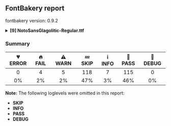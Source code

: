 ## FontBakery report

fontbakery version: 0.9.2

<details><summary><b>[9] NotoSansGlagolitic-Regular.ttf</b></summary><div><details><summary>🔥 <b>FAIL:</b> Noto fonts must have an ARTICLE.en_us.html file (<a href="https://font-bakery.readthedocs.io/en/stable/fontbakery/profiles/googlefonts.html#com.google.fonts/check/description/noto_has_article">com.google.fonts/check/description/noto_has_article</a>)</summary><div>


* 🔥 **FAIL** This is a Noto font but it lacks an ARTICLE.en_us.html file [code: missing-article]
</div></details><details><summary>🔥 <b>FAIL:</b> Checking font version fields (head and name table). (<a href="https://font-bakery.readthedocs.io/en/stable/fontbakery/profiles/head.html#com.google.fonts/check/font_version">com.google.fonts/check/font_version</a>)</summary><div>


* 🔥 **FAIL** head version is "2.00301" while name version string (for platform 3, encoding 1) is "Version 2.002; ttfautohint (v1.8.4.7-5d5b)". [code: mismatch]
</div></details><details><summary>🔥 <b>FAIL:</b> Check that texts shape as per expectation (<a href="https://font-bakery.readthedocs.io/en/stable/fontbakery/profiles/<Section: Shaping Checks>.html#com.google.fonts/check/shaping/regression">com.google.fonts/check/shaping/regression</a>)</summary><div>


* 🔥 **FAIL** qa/shaping_tests/glagolitic.json: Expected and actual shaping not matching
<div class="shaping">


<style type="text/css">
    @font-face {font-family: "TestFont"; src: url(../../fonts/NotoSansGlagolitic/googlefonts/ttf/NotoSansGlagolitic-Regular.ttf);}
    .tf { font-family: "TestFont"; }
    .shaping pre { font-size: 1.2rem; }
    .shaping li {
        font-size: 1.2rem;
        border-top: 1px solid #ddd;
        padding: 12px;
        margin-top: 12px;
    }
    .shaping-svg {
        height: 100px;
        margin: 10px;
        transform: matrix(1, 0, 0, -1, 0, 0);
    }
</style>

<h4>qa/shaping_tests/glagolitic.json: Expected and actual shaping not matching</h4>


</div>
<div class="shaping">

<li>Shaping did not match: <span class="tf">ⱆ︮Ⰳ︯</span> (Issue #1)</li>


<pre>Expected: uni2C46=0+738|uniFE2E=0@-391,391+0|uni2C03=2+958|uniFE2F=2@-458,389+0</pre>



<pre>Got     : uni2C46=0+738|uniFE2E=0@-391,212+0|uni2C03=2+958|uniFE2F=2@-458,212+0</pre>



<pre>                                       ^^                                 ^^^
</pre>


Got: <svg class="shaping-svg" xmlns="http://www.w3.org/2000/svg" viewBox="0 0 1696 2362" transform="matrix(1 0 0 -1 0 0)">
<path d="M175.0,0.0Q131.0,0.0 110.0,16.5Q89.0,33.0 83.5,57.0Q78.0,81.0 78.0,104.0Q78.0,158.0 110.0,202.5Q142.0,247.0 196.0,275.0Q142.0,298.0 110.0,338.0Q78.0,378.0 78.0,432.0Q78.0,455.0 84.5,479.0Q91.0,503.0 110.0,519.5Q129.0,536.0 166.0,536.0L583.0,536.0Q627.0,536.0 638.5,516.0Q650.0,496.0 650.0,448.0L650.0,88.0Q650.0,40.0 638.5,20.0Q627.0,0.0 583.0,0.0L175.0,0.0ZM332.0,313.0L332.0,465.0L205.0,465.0Q174.0,465.0 168.5,452.5Q163.0,440.0 163.0,420.0Q163.0,372.0 205.0,344.5Q247.0,317.0 332.0,313.0ZM418.0,312.0L564.0,312.0L564.0,426.0Q564.0,452.0 556.5,458.5Q549.0,465.0 530.0,465.0L418.0,465.0L418.0,312.0ZM193.0,71.0L332.0,71.0L332.0,243.0Q250.0,237.0 206.5,200.5Q163.0,164.0 163.0,116.0Q163.0,97.0 168.0,84.0Q173.0,71.0 193.0,71.0ZM418.0,71.0L530.0,71.0Q549.0,71.0 556.5,78.0Q564.0,85.0 564.0,110.0L564.0,242.0L418.0,242.0L418.0,71.0Z" transform="translate(0, 793)"/>
<path d="M-60.0,775.0L653.0,775.0L653.0,710.0L-97.0,710.0Q-154.0,710.0 -154.0,762.0Q-154.0,813.0 -107.0,813.0Q-86.0,813.0 -75.0,804.5Q-64.0,796.0 -60.0,775.0Z" transform="translate(347, 1005)"/>
<path d="M180.0,0.0L289.0,292.0Q225.0,312.0 177.5,353.0Q130.0,394.0 104.0,451.0Q78.0,508.0 78.0,575.0L78.0,636.0Q78.0,685.0 96.5,699.5Q115.0,714.0 146.0,714.0L532.0,714.0L399.0,355.0L488.0,355.0Q494.0,389.0 515.5,401.0Q537.0,413.0 583.0,413.0L782.0,413.0Q821.0,413.0 842.0,405.0Q863.0,397.0 871.0,376.0Q879.0,355.0 879.0,315.0L879.0,0.0L583.0,0.0Q544.0,0.0 523.0,8.5Q502.0,17.0 494.0,38.0Q486.0,59.0 486.0,98.0L486.0,276.0L392.0,276.0Q386.0,276.0 380.5,276.0Q375.0,276.0 370.0,277.0L267.0,0.0L180.0,0.0ZM316.0,365.0L417.0,635.0L204.0,635.0Q180.0,635.0 174.0,622.5Q168.0,610.0 168.0,563.0Q168.0,524.0 183.0,483.5Q198.0,443.0 231.0,411.5Q264.0,380.0 316.0,365.0ZM625.0,79.0L790.0,79.0L790.0,285.0Q790.0,314.0 780.0,324.0Q770.0,334.0 741.0,334.0L625.0,334.0Q595.0,334.0 585.5,324.0Q576.0,314.0 576.0,285.0L576.0,128.0Q576.0,99.0 585.5,89.0Q595.0,79.0 625.0,79.0Z" transform="translate(738, 793)"/>
<path d="M-653.0,775.0L96.0,775.0Q130.0,775.0 142.0,761.0Q154.0,747.0 154.0,722.0Q154.0,672.0 107.0,672.0Q66.0,672.0 60.0,710.0L-653.0,710.0L-653.0,775.0Z" transform="translate(1238, 1005)"/>
</svg>
 Expected: <svg class="shaping-svg" xmlns="http://www.w3.org/2000/svg" viewBox="0 0 1696 2362" transform="matrix(1 0 0 -1 0 0)">
<path d="M175.0,0.0Q131.0,0.0 110.0,16.5Q89.0,33.0 83.5,57.0Q78.0,81.0 78.0,104.0Q78.0,158.0 110.0,202.5Q142.0,247.0 196.0,275.0Q142.0,298.0 110.0,338.0Q78.0,378.0 78.0,432.0Q78.0,455.0 84.5,479.0Q91.0,503.0 110.0,519.5Q129.0,536.0 166.0,536.0L583.0,536.0Q627.0,536.0 638.5,516.0Q650.0,496.0 650.0,448.0L650.0,88.0Q650.0,40.0 638.5,20.0Q627.0,0.0 583.0,0.0L175.0,0.0ZM332.0,313.0L332.0,465.0L205.0,465.0Q174.0,465.0 168.5,452.5Q163.0,440.0 163.0,420.0Q163.0,372.0 205.0,344.5Q247.0,317.0 332.0,313.0ZM418.0,312.0L564.0,312.0L564.0,426.0Q564.0,452.0 556.5,458.5Q549.0,465.0 530.0,465.0L418.0,465.0L418.0,312.0ZM193.0,71.0L332.0,71.0L332.0,243.0Q250.0,237.0 206.5,200.5Q163.0,164.0 163.0,116.0Q163.0,97.0 168.0,84.0Q173.0,71.0 193.0,71.0ZM418.0,71.0L530.0,71.0Q549.0,71.0 556.5,78.0Q564.0,85.0 564.0,110.0L564.0,242.0L418.0,242.0L418.0,71.0Z" transform="translate(0, 793)"/>
<path d="M-60.0,775.0L653.0,775.0L653.0,710.0L-97.0,710.0Q-154.0,710.0 -154.0,762.0Q-154.0,813.0 -107.0,813.0Q-86.0,813.0 -75.0,804.5Q-64.0,796.0 -60.0,775.0Z" transform="translate(347, 1184)"/>
<path d="M180.0,0.0L289.0,292.0Q225.0,312.0 177.5,353.0Q130.0,394.0 104.0,451.0Q78.0,508.0 78.0,575.0L78.0,636.0Q78.0,685.0 96.5,699.5Q115.0,714.0 146.0,714.0L532.0,714.0L399.0,355.0L488.0,355.0Q494.0,389.0 515.5,401.0Q537.0,413.0 583.0,413.0L782.0,413.0Q821.0,413.0 842.0,405.0Q863.0,397.0 871.0,376.0Q879.0,355.0 879.0,315.0L879.0,0.0L583.0,0.0Q544.0,0.0 523.0,8.5Q502.0,17.0 494.0,38.0Q486.0,59.0 486.0,98.0L486.0,276.0L392.0,276.0Q386.0,276.0 380.5,276.0Q375.0,276.0 370.0,277.0L267.0,0.0L180.0,0.0ZM316.0,365.0L417.0,635.0L204.0,635.0Q180.0,635.0 174.0,622.5Q168.0,610.0 168.0,563.0Q168.0,524.0 183.0,483.5Q198.0,443.0 231.0,411.5Q264.0,380.0 316.0,365.0ZM625.0,79.0L790.0,79.0L790.0,285.0Q790.0,314.0 780.0,324.0Q770.0,334.0 741.0,334.0L625.0,334.0Q595.0,334.0 585.5,324.0Q576.0,314.0 576.0,285.0L576.0,128.0Q576.0,99.0 585.5,89.0Q595.0,79.0 625.0,79.0Z" transform="translate(738, 793)"/>
<path d="M-653.0,775.0L96.0,775.0Q130.0,775.0 142.0,761.0Q154.0,747.0 154.0,722.0Q154.0,672.0 107.0,672.0Q66.0,672.0 60.0,710.0L-653.0,710.0L-653.0,775.0Z" transform="translate(1238, 1182)"/>
</svg>


</div> [code: shaping-regression]
</div></details><details><summary>🔥 <b>FAIL:</b> Ensure dotted circle glyph is present and can attach marks. (<a href="https://font-bakery.readthedocs.io/en/stable/fontbakery/profiles/<Section: Shaping Checks>.html#com.google.fonts/check/dotted_circle">com.google.fonts/check/dotted_circle</a>)</summary><div>


* 🔥 **FAIL** The following glyphs could not be attached to the dotted circle glyph:

	- acutecomb

	- gravecomb

	- tildecomb

	- u1E000

	- u1E001

	- u1E002

	- u1E003

	- u1E004

	- u1E005

	- u1E006

	- u1E008

	- u1E009

	- u1E00A

	- u1E00B

	- u1E00C

	- u1E00D

	- u1E00E

	- u1E00F

	- u1E010

	- u1E011

	- u1E012

	- u1E013

	- u1E014

	- u1E015

	- u1E016

	- u1E017

	- u1E018

	- u1E01B

	- u1E01C

	- u1E01D

	- u1E01E

	- u1E01F

	- u1E020

	- u1E021

	- u1E023

	- u1E024

	- u1E026

	- u1E027

	- u1E028

	- u1E02A

	- uni0302

	- uni0304

	- uni0305

	- uni0306

	- uni0307

	- uni0308

	- uni030A

	- uni030B

	- uni030C

	- uni0312

	- uni0326

	- uni0327

	- uni0328

	- uni0483

	- uni0484

	- uni0487

	- uniA66F

	- uniFE24

	- uniFE25

	- uniFE26

	- uniFE2E

	- uniFE2F [code: unattached-dotted-circle-marks]
</div></details><details><summary>⚠ <b>WARN:</b> Check for codepoints not covered by METADATA subsets. (<a href="https://font-bakery.readthedocs.io/en/stable/fontbakery/profiles/googlefonts.html#com.google.fonts/check/metadata/unreachable_subsetting">com.google.fonts/check/metadata/unreachable_subsetting</a>)</summary><div>


* ⚠ **WARN** The following codepoints supported by the font are not covered by
    any subsets defined in the font's metadata file, and will never
    be served. You can solve this by either manually adding additional
    subset declarations to METADATA.pb, or by editing the glyphset
    definitions.

 * U+02C7 CARON: try adding one of: canadian-aboriginal, yi, tifinagh
 * U+02C9 MODIFIER LETTER MACRON: not included in any glyphset definition
 * U+02D8 BREVE: try adding one of: canadian-aboriginal, yi
 * U+02D9 DOT ABOVE: try adding one of: canadian-aboriginal, yi
 * U+02DB OGONEK: try adding one of: canadian-aboriginal, yi
 * U+02DD DOUBLE ACUTE ACCENT: not included in any glyphset definition
 * U+0302 COMBINING CIRCUMFLEX ACCENT: try adding one of: coptic, tifinagh, cherokee, math
 * U+0306 COMBINING BREVE: try adding one of: tifinagh, old-permic
 * U+0307 COMBINING DOT ABOVE: try adding one of: math, malayalam, tifinagh, old-permic, canadian-aboriginal, tai-le, coptic, syriac
 * U+030A COMBINING RING ABOVE: try adding syriac
 * U+030B COMBINING DOUBLE ACUTE ACCENT: try adding one of: cherokee, osage
 * U+030C COMBINING CARON: try adding one of: tai-le, cherokee
 * U+0312 COMBINING TURNED COMMA ABOVE: not included in any glyphset definition
 * U+0326 COMBINING COMMA BELOW: not included in any glyphset definition
 * U+0327 COMBINING CEDILLA: not included in any glyphset definition
 * U+0328 COMBINING OGONEK: not included in any glyphset definition
 * U+25CC DOTTED CIRCLE: try adding one of: duployan, hebrew, javanese, batak, brahmi, thaana, tamil, coptic, syriac, mahajani, tagbanwa, chakma, lao, hanifi-rohingya, math, sinhala, myanmar, tai-le, kharoshthi, tirhuta, lepcha, mandaic, devanagari, psalter-pahlavi, tibetan, yi, khudawadi, hanunoo, gurmukhi, tagalog, oriya, sundanese, tai-viet, tifinagh, nko, music, dogra, elbasan, caucasian-albanian, bhaiksuki, bengali, buginese, phags-pa, wancho, khojki, zanabazar-square, buhid, syloti-nagri, modi, kaithi, manichaean, mende-kikakui, takri, old-permic, cham, khmer, marchen, pahawh-hmong, adlam, kannada, meetei-mayek, new-tai-lue, limbu, sogdian, balinese, telugu, thai, grantha, soyombo, bassa-vah, osage, symbols, rejang, miao, malayalam, sharada, siddham, newa, gunjala-gondi, masaram-gondi, ahom, gujarati, mongolian, kayah-li
 * U+FE24 COMBINING MACRON LEFT HALF: try adding one of: coptic, caucasian-albanian
 * U+FE25 COMBINING MACRON RIGHT HALF: try adding one of: coptic, caucasian-albanian
 * U+FE26 COMBINING CONJOINING MACRON: try adding one of: coptic, caucasian-albanian

Or you can add the above codepoints to one of the subsets supported by the font: `cyrillic-ext`, `glagolitic`, `latin`, `latin-ext` [code: unreachable-subsetting]
</div></details><details><summary>⚠ <b>WARN:</b> Ensure fonts have ScriptLangTags declared on the 'meta' table. (<a href="https://font-bakery.readthedocs.io/en/stable/fontbakery/profiles/googlefonts.html#com.google.fonts/check/meta/script_lang_tags">com.google.fonts/check/meta/script_lang_tags</a>)</summary><div>


* ⚠ **WARN** This font file does not have a 'meta' table. [code: lacks-meta-table]
</div></details><details><summary>⚠ <b>WARN:</b> Check if each glyph has the recommended amount of contours. (<a href="https://font-bakery.readthedocs.io/en/stable/fontbakery/profiles/universal.html#com.google.fonts/check/contour_count">com.google.fonts/check/contour_count</a>)</summary><div>


* ⚠ **WARN** This check inspects the glyph outlines and detects the total number of contours in each of them. The expected values are infered from the typical ammounts of contours observed in a large collection of reference font families. The divergences listed below may simply indicate a significantly different design on some of your glyphs. On the other hand, some of these may flag actual bugs in the font such as glyphs mapped to an incorrect codepoint. Please consider reviewing the design and codepoint assignment of these to make sure they are correct.

The following glyphs do not have the recommended number of contours:

	- Glyph name: aogonek	Contours detected: 3	Expected: 2

	- Glyph name: uogonek	Contours detected: 2	Expected: 1

	- Glyph name: aogonek	Contours detected: 3	Expected: 2

	- Glyph name: uogonek	Contours detected: 2	Expected: 1
 [code: contour-count]
</div></details><details><summary>⚠ <b>WARN:</b> Check math signs have the same width. (<a href="https://font-bakery.readthedocs.io/en/stable/fontbakery/profiles/universal.html#com.google.fonts/check/math_signs_width">com.google.fonts/check/math_signs_width</a>)</summary><div>


* ⚠ **WARN** The most common width is 572 among a set of 6 math glyphs.
The following math glyphs have a different width, though:

Width = 322:
minus
 [code: width-outliers]
</div></details><details><summary>⚠ <b>WARN:</b> Ensure soft_dotted characters lose their dot when combined with marks that replace the dot. (<a href="https://font-bakery.readthedocs.io/en/stable/fontbakery/profiles/<Section: Shaping Checks>.html#com.google.fonts/check/soft_dotted">com.google.fonts/check/soft_dotted</a>)</summary><div>


* ⚠ **WARN** The dot of soft dotted characters used in orthographies _must_ disappear in the following strings: į̀ į́ į̂ į̃ į̄ į̌

The dot of soft dotted characters _should_ disappear in other cases, for example: i̅ i҄ i҇ i꙯ i̦̅ i̦҄ i̦҇ i̦꙯ i̧̅ i̧҄ i̧҇ i̧꙯ j̅ j҄ j҇ j꙯ j̦̅ j̦҄ j̦҇ j̦꙯

Your font fully covers the following languages that require the soft-dotted feature: Dutch (Latn, 31,709,104 speakers), Lithuanian (Latn, 2,357,094 speakers). 

Your font does *not* cover the following languages that require the soft-dotted feature: Navajo (Latn, 166,319 speakers), Igbo (Latn, 27,823,640 speakers), Aghem (Latn, 38,843 speakers), Belarusian (Cyrl, 10,064,517 speakers), Ukrainian (Cyrl, 29,273,587 speakers), Basaa (Latn, 332,940 speakers). [code: soft-dotted]
</div></details><br></div></details>

### Summary

| 💔 ERROR | 🔥 FAIL | ⚠ WARN | 💤 SKIP | ℹ INFO | 🍞 PASS | 🔎 DEBUG |
|:-----:|:----:|:----:|:----:|:----:|:----:|:----:|
| 0 | 4 | 5 | 118 | 7 | 115 | 0 |
| 0% | 2% | 2% | 47% | 3% | 46% | 0% |

**Note:** The following loglevels were omitted in this report:
* **SKIP**
* **INFO**
* **PASS**
* **DEBUG**
